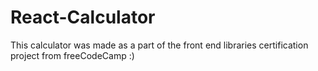 # React-Calculator

This calculator was made as a part of the front end libraries certification project from freeCodeCamp :)
